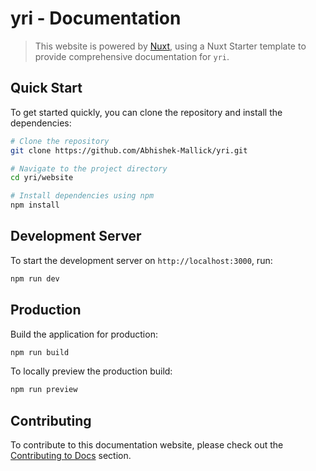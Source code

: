 # yri - Documentation

> This website is powered by [Nuxt](https://nuxt.com/), using a Nuxt Starter template to provide comprehensive documentation for `yri`.


## Quick Start
To get started quickly, you can clone the repository and install the dependencies:


```bash [Terminal]
# Clone the repository
git clone https://github.com/Abhishek-Mallick/yri.git

# Navigate to the project directory
cd yri/website

# Install dependencies using npm
npm install
```

## Development Server
To start the development server on `http://localhost:3000`, run:

```bash [Terminal]
npm run dev
```

## Production

Build the application for production:

```bash
npm run build
```

To locally preview the production build:

```bash
npm run preview
```

## Contributing

To contribute to this documentation website, please check out the [Contributing to Docs](https://github.com/Abhishek-Mallick/yri/blob/main/CONTRIBUTING.md#contributing-to-docs) section.

